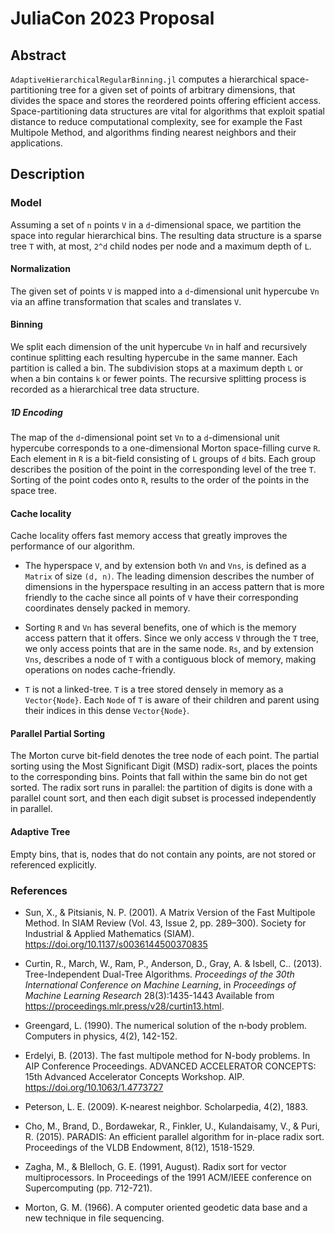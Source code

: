# JuliaCon 2023 Proposal

## Abstract
`AdaptiveHierarchicalRegularBinning.jl` computes a hierarchical space-partitioning tree for a given set of points of arbitrary dimensions, that divides the space and stores the reordered points offering efficient access. Space-partitioning data structures are vital for algorithms that exploit spatial distance to reduce computational complexity, see for example the Fast Multipole Method, and algorithms finding nearest neighbors and their applications.


## Description
### Model
Assuming a set of `n` points `V` in a `d`-dimensional space, we partition the space into regular hierarchical bins. The resulting data structure is a sparse tree `T` with, at most, `2^d` child nodes per node and a maximum depth of `L`.

#### Normalization
The given set of points `V` is mapped into a `d`-dimensional unit hypercube `Vn` via an affine transformation that scales and translates `V`.

#### Binning
We split each dimension of the unit hypercube `Vn` in half and recursively continue splitting each resulting hypercube in the same manner. Each partition is called a bin. The subdivision stops at a maximum depth `L` or when a bin contains `k` or fewer points. The recursive splitting process is recorded as a hierarchical tree data structure.

##### 1D Encoding
The map of the `d`-dimensional point set `Vn` to a `d`-dimensional unit hypercube corresponds to a one-dimensional Morton space-filling curve `R`. Each element in `R` is a bit-field consisting of `L` groups of `d` bits. Each group describes the position of the point in the corresponding level of the tree `T`. Sorting of the point codes onto `R`, results to the order of the points in the space tree.


#### Cache locality
Cache locality offers fast memory access that greatly improves the performance of our algorithm.

- The hyperspace `V`, and by extension both `Vn` and `Vns`, is defined as a `Matrix` of size `(d, n)`. The leading dimension describes the number of dimensions in the hyperspace resulting in an access pattern that is more friendly to the cache since all points of `V` have their corresponding coordinates densely packed in memory.

- Sorting `R` and `Vn` has several benefits, one of which is the memory access pattern that it offers. Since we only access `V` through the `T` tree, we only access points that are in the same node. `Rs`, and by extension `Vns`, describes a node of `T` with a contiguous block of memory, making operations on nodes cache-friendly.

- `T` is not a linked-tree. `T` is a tree stored densely in memory as a `Vector{Node}`. Each `Node` of `T` is aware of their children and parent using their indices in this dense `Vector{Node}`.

#### Parallel Partial Sorting
The  Morton curve bit-field denotes the tree node of each point. The partial sorting using the Most Significant Digit (MSD) radix-sort, places the points to the corresponding bins. Points that fall within the same bin do not get sorted. The radix sort runs in parallel: the partition of digits is done with a parallel count sort, and then each digit subset is processed independently in parallel.

#### Adaptive Tree
Empty bins, that is, nodes that do not contain any points, are not stored or referenced explicitly.


### References
- Sun, X., & Pitsianis, N. P. (2001). A Matrix Version of the Fast Multipole Method. In SIAM Review (Vol. 43, Issue 2, pp. 289–300). Society for Industrial & Applied Mathematics (SIAM). https://doi.org/10.1137/s0036144500370835

- Curtin, R., March, W., Ram, P., Anderson, D., Gray, A. & Isbell, C.. (2013). Tree-Independent Dual-Tree Algorithms. <i>Proceedings of the 30th International Conference on Machine Learning</i>, in <i>Proceedings of Machine Learning Research</i> 28(3):1435-1443 Available from https://proceedings.mlr.press/v28/curtin13.html.

- Greengard, L. (1990). The numerical solution of the n‐body problem. Computers in physics, 4(2), 142-152.

- Erdelyi, B. (2013). The fast multipole method for N-body problems. In AIP Conference Proceedings. ADVANCED ACCELERATOR CONCEPTS: 15th Advanced Accelerator Concepts Workshop. AIP. https://doi.org/10.1063/1.4773727

- Peterson, L. E. (2009). K-nearest neighbor. Scholarpedia, 4(2), 1883.

- Cho, M., Brand, D., Bordawekar, R., Finkler, U., Kulandaisamy, V., & Puri, R. (2015). PARADIS: An efficient parallel algorithm for in-place radix sort. Proceedings of the VLDB Endowment, 8(12), 1518-1529.

- Zagha, M., & Blelloch, G. E. (1991, August). Radix sort for vector multiprocessors. In Proceedings of the 1991 ACM/IEEE conference on Supercomputing (pp. 712-721).

- Morton, G. M. (1966). A computer oriented geodetic data base and a new technique in file sequencing.

